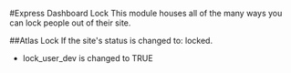 #Express Dashboard Lock
This module houses all of the many ways you can lock people out of their site.

##Atlas Lock
If the site's status is changed to: locked.

- lock_user_dev is changed to TRUE